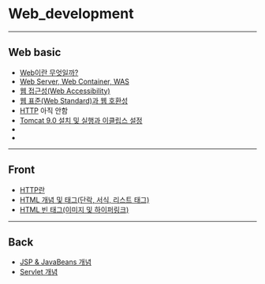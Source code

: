 # Web_development
----------------------------
## Web basic
- [Web이란 무엇일까?](https://github.com/OOOIOOOIO/Web_development/blob/master/Web%20basic/Web%EC%9D%B4%EB%9E%80%20%EB%AC%B4%EC%97%87%EC%9D%BC%EA%B9%8C%3F.md)
- [Web Server, Web Container, WAS](https://github.com/OOOIOOOIO/Web_development/blob/master/Web%20basic/Web%20Server%20%2C%20Web%20Container%20%2C%20WAS.md)
- [웹 접근성(Web Accessibility)](https://github.com/OOOIOOOIO/Web_development/blob/master/Web%20basic/%EC%9B%B9%20%EC%A0%91%EA%B7%BC%EC%84%B1(Web%20Accessibility).md)
- [웹 표준(Web Standard)과 웹 호환성](https://github.com/OOOIOOOIO/Web_development/blob/master/Web%20basic/%EC%9B%B9%20%ED%91%9C%EC%A4%80(Web%20Standard).md)
- [HTTP]() 아직 안함
- [Tomcat 9.0 설치 및 실행과 이클립스 설정](https://github.com/OOOIOOOIO/Web_development/blob/master/Web%20basic/Web%20%EA%B0%9C%EB%B0%9C%EC%9D%84%20%EC%9C%84%ED%95%9C%20Eclipse%20%EA%B8%B0%EB%B3%B8%20%EC%84%A4%EC%A0%95.md)
- 
- 
---------------------------
## Front
- [HTTP란]()
- [HTML 개념 및 태그(단락, 서식, 리스트 태그)](https://github.com/OOOIOOOIO/Web_development/blob/master/Front/HTML%20%EA%B0%9C%EB%85%90%20%EB%B0%8F%20%ED%83%9C%EA%B7%B8(%EB%8B%A8%EB%9D%BD%2C%20%EC%84%9C%EC%8B%9D%2C%20%EB%A6%AC%EC%8A%A4%ED%8A%B8).md)
- [HTML 빈 태그(이미지 및 하이퍼링크)](https://github.com/OOOIOOOIO/Web_development/blob/master/Front/HTML%20%EB%B9%88%20%ED%83%9C%EA%B7%B8(%EC%9D%B4%EB%AF%B8%EC%A7%80%20%EB%B0%8F%20%ED%95%98%EC%9D%B4%ED%8D%BC%EB%A7%81%ED%81%AC).md)

---------------------------
## Back
- [JSP & JavaBeans 개념](https://github.com/OOOIOOOIO/Web_development/blob/master/Back/JSP%20&%20JavaBeans.md)
- [Servlet 개념](https://github.com/OOOIOOOIO/Web_development/blob/master/Back/Servlet.md)
